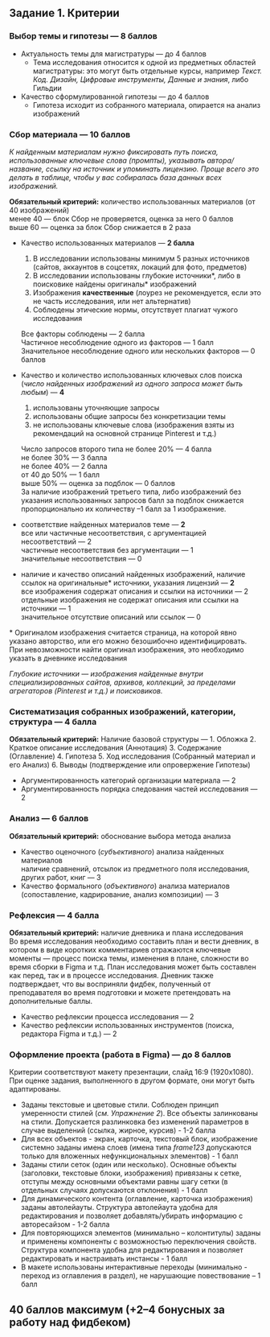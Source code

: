 ## Задание 1. Критерии 

### Выбор темы и гипотезы — 8 баллов
- Актуальность темы для магистратуры — до 4 баллов  
	- Тема исследования относится к одной из предметных областей магистратуры: это могут быть отдельные курсы, например *Текст. Код. Дизайн, Цифровые инструменты, Данные и знания*, либо Гильдии  
- Качество сформулированной гипотезы — до 4 баллов  
	- Гипотеза исходит из собранного материала, опирается на анализ изображений 

### Сбор материала — 10 баллов
*К найденным материалам нужно фиксировать путь поиска, использованные ключевые слова (промпты), указывать автора/название, ссылку на источник и упоминать лицензию. Проще всего это делать в таблице, чтобы у вас собиралась база данных всех изображений.*  

**Обязательный критерий:** количество использованных материалов (от 40 изображений)  
	менее 40 — блок Сбор не проверяется, оценка за него 0 баллов  
	выше 60 — оценка за блок Сбор снижается в 2 раза  

- Качество использованных материалов — **2 балла**  
	1) В исследовании использованы минимум 5 разных источников (сайтов, аккаунтов в соцсетях, локаций для фото, предметов)  
	2) В исследовании использованы глубокие источники*, либо в поисковике найдены оригиналы* изображений  
	3) Изображения **качественные** (лоурез не рекомендуется, если это не часть исследования, или нет альтернатив)  
	4) Соблюдены этические нормы, отсутствует плагиат чужого исследования  
	
	Все факторы соблюдены — 2 балла  
	Частичное несоблюдение одного из факторов — 1 балл  
	Значительное несоблюдение одного или нескольких факторов  — 0 баллов  

- Качество и количество использованных ключевых слов поиска (*число найденных изображений из одного запроса может быть любым*) — **4**  
	1) использованы уточняющие запросы  
	2) использованы общие запросы без конкретизации темы  
	3) не использованы ключевые слова (изображения взяты из рекомендаций на основной странице Pinterest и т.д.)  
	  
	Число запросов второго типа не более 20% — 4 балла  
	не более 30% — 3 балла  
	не более 40% — 2 балла  
	от 40 до 50% — 1 балл  
	выше 50% — оценка за подблок — 0 баллов  
	За наличие изображений третьего типа, либо изображений без указания использованных запросов балл за подблок снижается пропорционально их количеству –1 балл за 1 изображение.  

- соответствие найденных материалов теме — **2**  
		все или частичные несоответствия, с аргументацией несоответствий — 2  
		частичные несоответствия без аргументации — 1  
		значительные несоответствия — 0  
	
- наличие и качество описаний найденных изображений, наличие ссылок на оригинальные* источники, указания лицензий — **2**  
		все изображения содержат описания и ссылки на источники — 2  
		отдельные изображения не содержат описания или ссылки на источники — 1  
		значительное отсутствие описаний или ссылок — 0  

\* Оригиналом изображения считается страница, на которой явно указано авторство, или его можно безошибочно идентифицировать. При невозможности найти оригинал изображения, это необходимо указать в дневнике исследования  

*Глубокие источники — изображения найденные внутри специализированных сайтов, архивов, коллекций, за пределами агрегаторов (Pinterest и т.д.) и поисковиков.*

### Систематизация собранных изображений, категории, структура — 4 балла

**Обязательный критерий:** Наличие базовой структуры — 1. Обложка 2. Краткое описание исследования (Аннотация) 3. Содержание (Оглавление) 4. Гипотеза 5. Ход исследования (Собранный материал и его Анализ) 6. Выводы (подтверждение или опровержение Гипотезы)  
- Аргументированность категорий организации материала — 2 
- Аргументированность порядка следования частей исследования — 2  

### Анализ — 6 баллов

**Обязательный критерий:** обоснование выбора метода анализа  

- Качество оценочного (*субъективного*) анализа найденных материалов  
  наличие сравнений, отсылок из предметного поля исследования, других работ, книг — 3  
- Качество формального (*объективного*) анализа материалов (сопоставление, кадрирование, анализ композиции) — 3  

### Рефлексия — 4 балла
**Обязательный критерий:** наличие дневника и плана исследования  
 Во время исследования необходимо составить план и вести дневник, в котором в виде коротких комментариев отражаются ключевые моменты — процесс поиска темы, изменения в плане, сложности во время сборки в Figma и т.д. План исследования может быть составлен как перед, так и в процессе исследования. Дневник также подтверждает, что вы восприняли фидбек, полученный от преподавателя во время подготовки и можете претендовать на дополнительные баллы. 

- Качество рефлексии процесса исследования — 2  
- Качество рефлексии использованных инструментов (поиска, редактора Figma и т.д.) — 2  

### Оформление проекта (работа в Figma) — до 8 баллов  
Критерии соответствуют макету презентации, слайд 16:9 (1920х1080). При оценке задания, выполненного в другом формате, они могут быть адаптированы.  

- Заданы текстовые и цветовые стили. Соблюден принцип умеренности стилей (*см. Упражнение 2*). Все объекты залинкованы на стили. Допускается разлинковка без изменений параметров в случае выделений (ссылка, жирное, курсив) - 1-2 балла  
- Для всех объектов - экран, карточка, текстовый блок, изображение системно заданы имена слоев (имена типа *frame123* допускаются только для вложенных нефункциональных элементов) - 1 балл  
- Заданы стили сеток (один или несколько). Основные объекты (заголовки, текстовые блоки, изображения) привязаны к сетке, отступы между основными объектами равны шагу сетки (в отдельных случаях допускаются отклонения) - 1 балл  
- Для динамического контента (оглавление, карточка изображения) заданы автолейауты. Структура автолейаута удобна для редактирования и позволяет добавлять/убирать информацию с авторесайзом - 1-2 балла 
- Для повторяющихся элементов (минимально – колонтитулы) заданы и применены компоненты с возможностью переключения свойств. Структура компонента удобна для редактирования и позволяет редактировать и настраивать инстансы - 1 балл  
- В макете использованы интерактивные переходы (минимально - переход из оглавления в раздел), не нарушающие повествование – 1 балл  

## **40 баллов максимум** (+2–4 бонусных за работу над фидбеком)